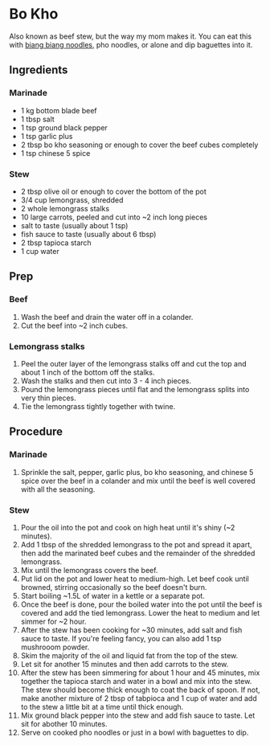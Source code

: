 # Bo Kho
Also known as beef stew, but the way my mom makes it. You can eat this with
[biang biang noodles](../biang-biang-noodles), pho noodles, or alone and dip
baguettes into it.

## Ingredients
### Marinade
* 1 kg bottom blade beef
* 1 tbsp salt
* 1 tsp ground black pepper
* 1 tsp garlic plus
* 2 tbsp bo kho seasoning or enough to cover the beef cubes completely
* 1 tsp chinese 5 spice
### Stew
* 2 tbsp olive oil or enough to cover the bottom of the pot
* 3/4 cup lemongrass, shredded
* 2 whole lemongrass stalks
* 10 large carrots, peeled and cut into ~2 inch long pieces
* salt to taste (usually about 1 tsp)
* fish sauce to taste (usually about 6 tbsp)
* 2 tbsp tapioca starch
* 1 cup water

## Prep
### Beef
1. Wash the beef and drain the water off in a colander.
2. Cut the beef into ~2 inch cubes.

### Lemongrass stalks
1. Peel the outer layer of the lemongrass stalks off and cut the top and
about 1 inch of the bottom off the stalks.
2. Wash the stalks and then cut into 3 - 4 inch pieces.
3. Pound the lemongrass pieces until flat and the lemongrass splits into very
thin pieces.
4. Tie the lemongrass tightly together with twine.

## Procedure
### Marinade
1. Sprinkle the salt, pepper, garlic plus, bo kho seasoning, and chinese 5
spice over the beef in a colander and mix until the beef is well covered with
all the seasoning.

### Stew
1. Pour the oil into the pot and cook on high heat until it's shiny (~2 minutes).
2. Add 1 tbsp of the shredded lemongrass to the pot and spread it apart, then
add the marinated beef cubes and the remainder of the shredded lemongrass.
3. Mix until the lemongrass covers the beef.
4. Put lid on the pot and lower heat to medium-high. Let beef cook until
browned, stirring occasionally so the beef doesn't burn.
5. Start boiling ~1.5L of water in a kettle or a separate pot.
6. Once the beef is done, pour the boiled water into the pot until the beef
is covered and add the tied lemongrass. Lower the heat to medium
and let simmer for ~2 hour.
7. After the stew has been cooking for ~30 minutes, add salt and fish sauce
to taste. If you're feeling fancy, you can also add 1 tsp mushrooom powder.
8. Skim the majority of the oil and liquid fat from the top of the stew.
9. Let sit for another 15 minutes and then add carrots to the stew.
10. After the stew has been simmering for about 1 hour and 45 minutes, mix
together the tapioca starch and water in a bowl and mix into the stew. The
stew should become thick enough to coat the back of spoon. If not, make
another mixture of 2 tbsp of tabpioca and 1 cup of water and add to the stew
a little bit at a time until thick enough.
11. Mix ground black pepper into the stew and add fish sauce to taste. Let
sit for abother 10 minutes.
12. Serve on cooked pho noodles or just in a bowl with baguettes to dip.
